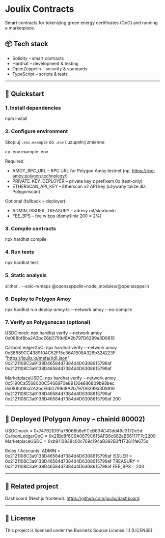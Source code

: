 # Joulix Contracts

Smart contracts for tokenizing green energy certificates (GoO) and running a marketplace.

## 📦 Tech stack
- Solidity – smart contracts
- Hardhat – development & testing
- OpenZeppelin – security & standards
- TypeScript – scripts & tests

---

## 🚀 Quickstart

### 1. Install dependencies
npm install

### 2. Configure environment
Skopiuj `.env.example` do `.env` i uzupełnij zmienne:

cp .env.example .env

Required:
- AMOY_RPC_URL – RPC URL for Polygon Amoy testnet (np. https://rpc-amoy.polygon.technology/)
- PRIVATE_KEY_DEPLOYER – private key z prefixem 0x (test-only)
- ETHERSCAN_API_KEY – Etherscan v2 API key (używany także dla Polygonscan)

Optional (fallback = deployer):
- ADMIN, ISSUER, TREASURY – adresy ról/skarbonki
- FEE_BPS – fee w bps (domyślnie 200 = 2%)

### 3. Compile contracts
npx hardhat compile

### 4. Run tests
npx hardhat test

### 5. Static analysis
slither . --solc-remaps @openzeppelin=node_modules/@openzeppelin

### 6. Deploy to Polygon Amoy
npx hardhat run deploy-amoy.ts --network amoy --no-compile

### 7. Verify on Polygonscan (optional)

USDCmock:
npx hardhat verify --network amoy 0x088bf8ba2A2bcE6bD799d8A2b797D6299a3D8819

CarbonLedgerGoO:
npx hardhat verify --network amoy 0x38689CC4389104C52F15e36A1B08A328b324223F "https://joulix.io/meta/{id}.json" 0x2121108C3a9138D46584d7384d4D6308615799af 0x2121108C3a9138D46584d7384d4D6308615799af

MarketplaceUSDC:
npx hardhat verify --network amoy 0x5190Ca5568000C5468970e89130e886809b98bec 0x088bf8ba2A2bcE6bD799d8A2b797D6299a3D8819 0x2121108C3a9138D46584d7384d4D6308615799af 0x2121108C3a9138D46584d7384d4D6308615799af 200

---

## 📜 Deployed (Polygon Amoy – chainId 80002)

USDCmock        = 0x747B2fD91a78068b8eFCcB634C43dd49c317Dc5d
CarbonLedgerGoO = 0x21Bd8f6C9A0879C615AFB6c882aB66117F7c2209
MarketplaceUSDC = 0xb9110838c02c769c194aB392B3ff173611fe675d


Roles / Accounts:
ADMIN    = 0x2121108C3a9138D46584d7384d4D6308615799af
ISSUER   = 0x2121108C3a9138D46584d7384d4D6308615799af
TREASURY = 0x2121108C3a9138D46584d7384d4D6308615799af
FEE_BPS  = 200

---

## 🔗 Related project
Dashboard (Next.js frontend): https://github.com/joulix/dashboard

---

## 📝 License
This project is licensed under the Business Source License 1.1 (LICENSE).
